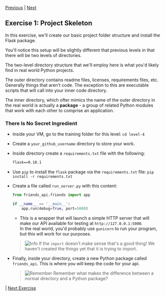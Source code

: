 [Previous](readme.md) |  [Next](exercise-02.md)
## Exercise 1: Project Skeleton
In this exercise, we'll create our basic project folder structure and
install the Flask package.

You'll notice this setup will be slightly different that previous levels
in that there will be two levels of directories.

The two-level directory structure that we'll employ here is what you'd likely 
find in real world Python projects.  

The outer directory contains readme files, licenses, requirements files, etc.  
Generally things that aren't code. The exception to this are executable scripts 
that will call into your inner code directory.
 
The inner directory, which ofter mimics the name of the outer directory in the
real world is actually a **package** - a group of related Python modules 
that work with each other to comprise an application.

### There Is No Secret Ingredient
- Inside your VM, go to the training folder for this level: `cd level-4`

- Create a `your_github_username` directory to store your work.

- Inside directory create a `requirements.txt` file with the following:

    ```txt
    flask==0.10.1
    ```
    
- Use `pip` to install the `flask` package via the `requirements.txt` file: `pip install -r requirements.txt`

- Create a file called `run_server.py` with this content:

    ```python
    from friends_api.friends import app

    if __name__ == '__main__':
        app.run(debug=True, port=5000)
    ```

    - This is a wrapper that will launch a simple HTTP server that will 
    make our API available for testing at `http://127.0.0.1:5000`.  
    In the real world, you'd probably use `gunicorn` to run your program, 
    but this will work for our purposes.
    
    > ![Info](../images/information.png) If the `import` doesn't make sense 
    that's a good thing!  We haven't created the things yet that it is 
    trying to import.
    
- Finally, inside your directory, create a new Python package called 
`friends_api`.  This is where you will keep the code for your api.
    
    > ![Remember](../images/reminder.png) Remember what makes the difference
    > between a normal directory and a Python package?
    
| [Next Exercise](exercise-02.md)
    



   
